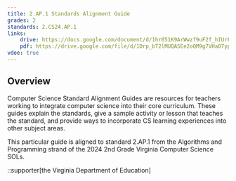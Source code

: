 ```yaml
---
title: 2.AP.1 Standards Alignment Guide
grades: 2
standards: 2.CS24.AP.1
links:
    drive: https://docs.google.com/document/d/1hr051K9ArWwzf9uF2f_hIUrFd0t9f75_L-pXI4H2Tno/edit?usp=drive_link
    pdf: https://drive.google.com/file/d/1Drp_bT2lMUQASEe2oQM9g7VHaO7ypIHc/view?usp=drive_link
vdoe: true
---
```


## Overview

Computer Science Standard Alignment Guides are resources for teachers working to integrate computer science into their core curriculum. These guides explain the standards, give a sample activity or lesson that teaches the standard, and provide ways to incorporate CS learning experiences into other subject areas. 

This particular guide is aligned to standard 2.AP.1 from the Algorithms and Programming strand of the 2024 2nd Grade Virginia Computer Science SOLs.

::supporter[the Virginia Department of Education]